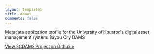 ```yaml
---
layout: template1
title: About
comments: false
---
```


<div class="jumbotron">
    <p>Metadata application profile for the University of Houston's digital asset management system: Bayou City DAMS</p>
    <p>
        <a class="btn btn-lg btn-primary" href="https://github.com/uhlibraries-digital" role="button">View BCDAMS Project on Github &raquo;</a>
    </p>
</div>

